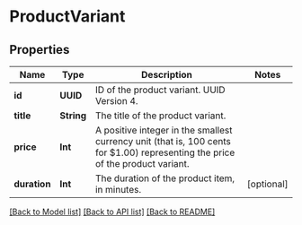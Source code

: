 # ProductVariant

## Properties
Name | Type | Description | Notes
------------ | ------------- | ------------- | -------------
**id** | **UUID** | ID of the product variant. UUID Version 4. | 
**title** | **String** | The title of the product variant. | 
**price** | **Int** | A positive integer in the smallest currency unit (that is, 100 cents for $1.00) representing the price of the product variant. | 
**duration** | **Int** | The duration of the product item, in minutes. | [optional] 

[[Back to Model list]](../README.md#documentation-for-models) [[Back to API list]](../README.md#documentation-for-api-endpoints) [[Back to README]](../README.md)


